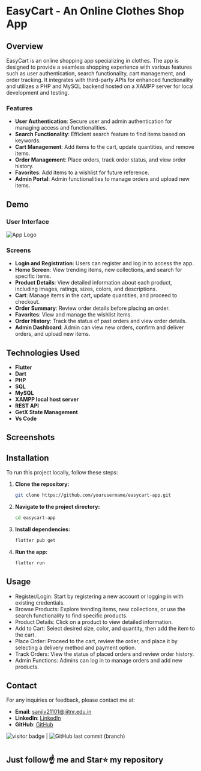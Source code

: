 # EasyCart - An Online Clothes Shop App

<!-- **Technologies Used**: Flutter, Dart, PHP, SQL, MySQL, XAMPP local host server, REST API, GetX State Management -->

## Overview

EasyCart is an online shopping app specializing in clothes. The app is designed to provide a seamless shopping experience with various features such as user authentication, search functionality, cart management, and order tracking. It integrates with third-party APIs for enhanced functionality and utilizes a PHP and MySQL backend hosted on a XAMPP server for local development and testing.

### Features

- **User Authentication**: Secure user and admin authentication for managing access and functionalities.
- **Search Functionality**: Efficient search feature to find items based on keywords.
- **Cart Management**: Add items to the cart, update quantities, and remove items.
- **Order Management**: Place orders, track order status, and view order history.
- **Favorites**: Add items to a wishlist for future reference.
- **Admin Portal**: Admin functionalities to manage orders and upload new items.

## Demo
<!--

![kalamQuiz2](https://user-images.githubusercontent.com/48892208/102683677-ac19d100-41f8-11eb-9e8a-87d03c3460a1.gif)

-->


### User Interface

![App Logo](https://i.pinimg.com/564x/7a/2b/7e/7a2b7e0bb32c71f6be74a0cc47e796d9.jpg)

### Screens

- **Login and Registration**: Users can register and log in to access the app.
- **Home Screen**: View trending items, new collections, and search for specific items.
- **Product Details**: View detailed information about each product, including images, ratings, sizes, colors, and descriptions.
- **Cart**: Manage items in the cart, update quantities, and proceed to checkout.
- **Order Summary**: Review order details before placing an order.
- **Favorites**: View and manage the wishlist items.
- **Order History**: Track the status of past orders and view order details.
- **Admin Dashboard**: Admin can view new orders, confirm and deliver orders, and upload new items.

## Technologies Used

- **Flutter**
- **Dart**
- **PHP**
- **SQL**
- **MySQL**
- **XAMPP local host server**
- **REST API**
- **GetX State Management**
- **Vs Code**

## Screenshots
<!--
******************
<table>
 <td>
  <div>
    <img src="image/Kalamappicon.png" width="300" height="350" alt="App">
  </div>
  <div>AppIcon</div>
  
</td>
 <tr>
 <hr>
  
<!--   <td><img src= "image/Kalamappicon.png" width="300" height="350" alt= "AppIcon"></td> -->
 <!--
 ******************
  <td><img src= "image/photo1.png" width="300" height="350"></td>
  <td><img src = "image/photo2.png" width="300" height="350"></td>
  <td><img src = "image/photo3.png" width="300" height="350"></td>
</tr> 
 </table>
<hr>
 
<table>
 <tr>
    <td><img src="image/photo4.png" width="800" height="500"></td>
</tr>
 </table>
-->


## Installation

To run this project locally, follow these steps:

1. **Clone the repository:**
   ```bash
   git clone https://github.com/yourusername/easycart-app.git
2. **Navigate to the project directory:**
   ```bash
   cd easycart-app
   ```
3. **Install dependencies:**
   ```bash
   flutter pub get
   ```
4. **Run the app:**
   ```bash
   flutter run
   ```

## Usage

- Register/Login: Start by registering a new account or logging in with existing credentials.
- Browse Products: Explore trending items, new collections, or use the search functionality to find specific products.
- Product Details: Click on a product to view detailed information.
- Add to Cart: Select desired size, color, and quantity, then add the item to the cart.
- Place Order: Proceed to the cart, review the order, and place it by selecting a delivery method and payment option.
- Track Orders: View the status of placed orders and review order history.
- Admin Functions: Admins can log in to manage orders and add new products.



## Contact

For any inquiries or feedback, please contact me at:

- **Email**: sanjiv21101@iiitnr.edu.in
- **LinkedIn**: [LinkedIn](https://www.linkedin.com/in/sanjiv-kushwaha101/)
- **GitHub**: [GitHub](https://github.com/sanjiv0286)


<img src= "https://visitor-badge.laobi.icu/badge?page_id=sanjiv0286/EasyCart-App" alt="visitor badge"/> |  ![GitHub last commit (branch)](https://img.shields.io/github/last-commit/sanjiv0286/EasyCart-App/main)
#
## Just follow☝️ me and Star⭐ my repository 


